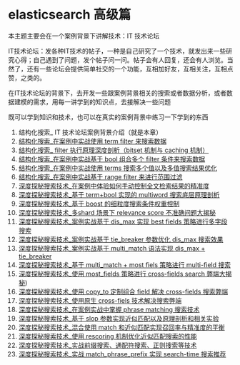 # elasticsearch 高级篇

本主题主要会在一个案例背景下讲解技术：IT 技术论坛

IT技术论坛：发各种IT技术的帖子，一种是自己研究了一个技术，就发出来一些研究心得；自己遇到了问题，发个帖子问一问。帖子会有人回复，还会有人浏览。当然了，还有一些论坛会提供简单社交的一个功能，互相加好友，互相关注，互相点赞，之类的。

在IT技术论坛的背景下，去开发一些跟案例背景相关的搜索或者数据分析，或者数据建模的需求，用每一讲学到的知识点，去接解决一些问题

既可以学到知识和技术，也可以在真实的案例背景中练习一下学到的东西

1. 结构化搜索_ IT 技术论坛案例背景介绍（就是本章）
2. [结构化搜索_在案例中实战使用 term filter 来搜索数据](./02-term-filter.md)
3. [结构化搜索_ filter 执行原理深度剖析（bitset 机制与 caching 机制）](./03-filter-bitset-caching.md)
4. [结构化搜索_在案例中实战基于 bool 组合多个 filter 条件来搜索数据](./04-bool-filter.md)
5. [结构化搜索_在案例中实战使用 terms 搜索多个值以及多值搜索结果优化](./05-terms.md)
6. [结构化搜索_在案例中实战基于 range filter 来进行范围过滤](./06-range-filter.md)
7. [深度探秘搜索技术_在案例中体验如何手动控制全文检索结果的精准度](./depth-search/07-precision.md)
8. [深度探秘搜索技术_基于 term+bool 实现的 multiword 搜索底层原理剖析](./depth-search/08-multiword.md)
9. [深度探秘搜索技术_基于 boost 的细粒度搜索条件权重控制](./depth-search/09-boost.md)
10. [深度探秘搜索技术_多shard 场景下 relevance score 不准确问题大揭秘](./depth-search/10-shard-relevance-score.md)
11. [深度探秘搜索技术_案例实战基于 dis_max 实现 best fields 策略进行多字段搜索](./depth-search/11-dis-max-best-fields.md)
12. [深度探秘搜索技术_案例实战基于 tie_breaker 参数优化 dis_max 搜索效果](./depth-search/12-dis-max-tie-breaker.md)
13. [深度探秘搜索技术_案例实战基于 multi_match 语法实现 dis_max + tie_breaker](./depth-search/13-multi-match.md)
14. [深度探秘搜索技术_基于 multi_match + most fiels 策略进行 multi-field 搜索](./depth-search/14-multi-match-most-fiels.md)
15. [深度探秘搜索技术_使用 most_fields 策略进行 cross-fields search 弊端大揭秘](./depth-search/15-cross-fields-most-fiels.md))
16. [深度探秘搜索技术_使用 copy_to 定制组合 field 解决 cross-fields 搜索弊端](./depth-search/16-cross-fields-copy-to.md)
17. [深度探秘搜索技术_使用原生 cross-fiels 技术解决搜索弊端](./depth-search/17-cross-fields.md)
18. [深度探秘搜索技术_在案例实战中掌握 phrase matching 搜索技术](./depth-search/18-phrase-matching.md)
19. [深度探秘搜索技术_基于 slop 参数实现近似匹配以及原理剖析和相关实验](./depth-search/19-phrase-matching-slop.md)
20. [深度探秘搜索技术_混合使用 match 和近似匹配实现召回率与精准度的平衡](./depth-search/20-match-recall-precision.md)
21. [深度探秘搜索技术_使用 rescoring 机制优化近似匹配搜索的性能](./depth-search/21-rescore.md)
22. [深度探秘搜索技术_实战前缀搜索、通配符搜索、正则搜索等技术](./depth-search/22.md)
23. [深度探秘搜索技术_实战 match_phrase_prefix 实现 search-time 搜索推荐](./depth-search/23-search-time.md)
